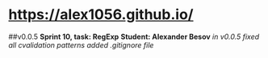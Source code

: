 # https://alex1056.github.io/

##v0.0.5
**Sprint 10, task: RegExp**
**Student: Alexander Besov**
_in v0.0.5 fixed all cvalidation patterns_
_added .gitignore file_
